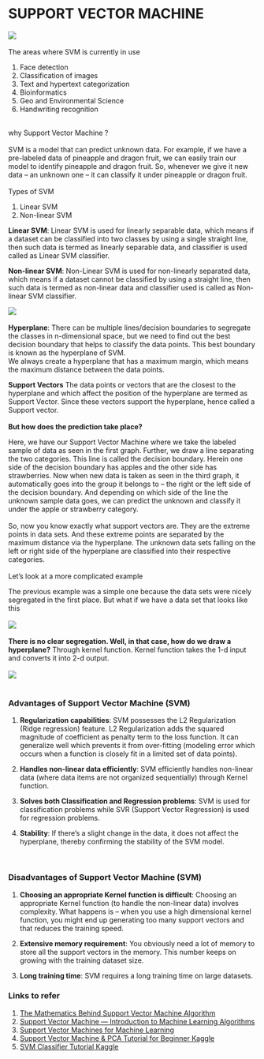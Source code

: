 # SUPPORT VECTOR MACHINE
![](https://tse4.mm.bing.net/th?id=OIP.SGumIn8hES6OhQdFXZ_uxAHaCc&pid=Api&P=0)<br/>
<br/>
The areas where SVM is currently in use 
1. Face detection
2. Classification of images
3. Text and hypertext categorization
4. Bioinformatics
5. Geo and Environmental Science
6. Handwriting recognition<br/>
<br/>
why Support Vector Machine ?<br/>
<br/>
SVM is a model that can predict unknown data. For example, if we have a pre-labeled data of pineapple and dragon fruit, we can easily train our model to identify pineapple and dragon fruit. So, whenever we give it new data – an unknown one – it can classify it under pineapple or dragon fruit. <br/>
<br/>
Types of SVM

1. Linear SVM
2. Non-linear SVM

**Linear SVM**: Linear SVM is used for linearly separable data, which means if a dataset can be classified into two classes by using a single straight line, then such data
is termed as linearly separable data, and classifier is used called as Linear SVM classifier.

**Non-linear SVM**: Non-Linear SVM is used for non-linearly separated data, which means if a dataset cannot be classified by using a straight line, then such data is termed as non-linear data and classifier used is called as Non-linear SVM classifier.

![](https://tse2.mm.bing.net/th?id=OIP.Fjj7EblDs2J88GgJmyKL8wHaE8&pid=Api&P=0)<br/>
<br/>
**Hyperplane**: There can be multiple lines/decision boundaries to segregate the classes in n-dimensional space, but we need to find out the best decision boundary that helps to classify the data points. This best boundary is known as the hyperplane of SVM.<br/>
We always create a hyperplane that has a maximum margin, which means the maximum distance between the data points.

**Support Vectors**
The data points or vectors that are the closest to the hyperplane and which affect the position of the hyperplane are termed as Support Vector. Since these vectors support the hyperplane, hence called a Support vector.<br/>
<br/>
**But how does the prediction take place?**

Here, we have our Support Vector Machine where we take the labeled sample of data as seen in the first graph. 
Further, we draw a line separating the two categories. This line is called the decision boundary. Herein one side of the decision boundary has apples and the other side has strawberries.
Now when new data is taken as seen in the third graph, it automatically goes into the group it belongs to – the right or the left side of the decision boundary.
And depending on which side of the line the unknown sample data goes, we can predict the unknown and classify it under the apple or strawberry category.<br/>
<br/>
So, now you know exactly what support vectors are. They are the extreme points in data sets. And these extreme points are separated by the maximum distance via the hyperplane. The unknown data sets falling on the left or right side of the hyperplane are classified into their respective categories.<br/>
<br/>
Let’s look at a more complicated example

The previous example was a simple one because the data sets were nicely segregated in the first place. But what if we have a data set that looks like this<br/>
<br/>
![](https://tse4.mm.bing.net/th?id=OIP.vxmJ2D5uAEuI0qFh3SiEUAHaFj&pid=Api&P=0)<br/>
<br/>
**There is no clear segregation. Well, in that case, how do we draw a hyperplane?**
Through kernel function. Kernel function takes the 1-d input and converts it into 2-d output.<br/>
<br/>
![](https://tse4.mm.bing.net/th?id=OIP.21hivvEpwz5Eum3mNwsFjwHaDG&pid=Api&P=0)<br/>
<br/>
### Advantages of Support Vector Machine (SVM)
1. **Regularization capabilities**: SVM possesses the L2 Regularization (Ridge regression) feature. L2 Regularization adds the squared magnitude of coefficient as penalty term to the loss function. It can generalize well which prevents it from over-fitting (modeling error which occurs when a function is closely fit in a limited set of data points).

2. **Handles non-linear data efficiently**: SVM efficiently handles non-linear data (where data items are not organized sequentially) through Kernel function.

3. **Solves both Classification and Regression problems**: SVM is used for classification problems while SVR (Support Vector Regression) is used for regression problems.

4. **Stability**: If there’s a slight change in the data, it does not affect the hyperplane, thereby confirming the stability of the SVM model.<br/>
<br/>

### Disadvantages of Support Vector Machine (SVM)

1. **Choosing an appropriate Kernel function is difficult**: Choosing an appropriate Kernel function (to handle the non-linear data) involves complexity. What happens is –  when you use a high dimensional kernel function, you might end up generating too many support vectors and that reduces the training speed. 

2. **Extensive memory requirement**: You obviously need a lot of memory to store all the support vectors in the memory. This number keeps on growing with the training dataset size.

3. **Long training time**: SVM requires a long training time on large datasets.

### Links to refer
1. [The Mathematics Behind Support Vector Machine Algorithm](https://www.analyticsvidhya.com/blog/2020/10/the-mathematics-behind-svm/)
2. [Support Vector Machine — Introduction to Machine Learning Algorithms](https://towardsdatascience.com/support-vector-machine-introduction-to-machine-learning-algorithms-934a444fca47)
3. [Support Vector Machines for Machine Learning](https://machinelearningmastery.com/support-vector-machines-for-machine-learning/)
4. [Support Vector Machine & PCA Tutorial for Beginner Kaggle](https://www.kaggle.com/code/faressayah/support-vector-machine-pca-tutorial-for-beginner?scriptVersionId=55513076)
5. [SVM Classifier Tutorial Kaggle](https://www.kaggle.com/code/prashant111/svm-classifier-tutorial)


















